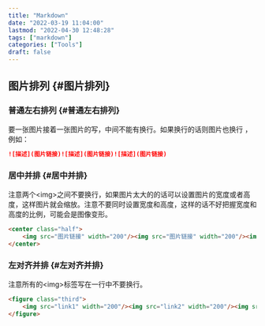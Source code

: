 ```yaml
---
title: "Markdown"
date: "2022-03-19 11:04:00"
lastmod: "2022-04-30 12:48:28"
tags: ["markdown"]
categories: ["Tools"]
draft: false
---
```


## 图片排列 {#图片排列}


### 普通左右排列 {#普通左右排列}

要一张图片接着一张图片的写，中间不能有换行。如果换行的话则图片也换行 ，例如：

```markdown
![描述](图片链接)![描述](图片链接)![描述](图片链接)
```


### 居中并排 {#居中并排}

注意两个&lt;img&gt;之间不要换行，如果图片太大的的话可以设置图片的宽度或者高度，这样图片就会缩放。注意不要同时设置宽度和高度，这样的话不好把握宽度和高度的比例，可能会是图像变形。

```html
<center class="half">
    <img src="图片链接" width="200"/><img src="图片链接" width="200"/><img src="图片链接" width="200"/>
</center>
```


### 左对齐并排 {#左对齐并排}

注意所有的&lt;img&gt;标签写在一行中不要换行。

```markdown
<figure class="third">
    <img src="link1" width="200"/><img src="link2" width="200"/><img src="link3" width="200"/>
</figure>
```